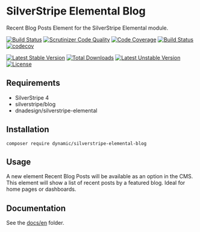 # SilverStripe Elemental Blog

Recent Blog Posts Element for the SilverStripe Elemental module.

[![Build Status](https://travis-ci.org/dynamic/silverstripe-elemental-blog.svg?branch=master)](https://travis-ci.org/dynamic/silverstripe-elemental-blog)
[![Scrutinizer Code Quality](https://scrutinizer-ci.com/g/dynamic/silverstripe-elemental-blog/badges/quality-score.png?b=master)](https://scrutinizer-ci.com/g/dynamic/silverstripe-elemental-blog/?branch=master)
[![Code Coverage](https://scrutinizer-ci.com/g/dynamic/silverstripe-elemental-blog/badges/coverage.png?b=master)](https://scrutinizer-ci.com/g/dynamic/silverstripe-elemental-blog/?branch=master)
[![Build Status](https://scrutinizer-ci.com/g/dynamic/silverstripe-elemental-blog/badges/build.png?b=master)](https://scrutinizer-ci.com/g/dynamic/silverstripe-elemental-blog/build-status/master)
[![codecov](https://codecov.io/gh/dynamic/silverstripe-elemental-blog/branch/master/graph/badge.svg)](https://codecov.io/gh/dynamic/silverstripe-elemental-blog)

[![Latest Stable Version](https://poser.pugx.org/dynamic/silverstripe-elemental-blog/v/stable)](https://packagist.org/packages/dynamic/silverstripe-elemental-blog)
[![Total Downloads](https://poser.pugx.org/dynamic/silverstripe-elemental-blog/downloads)](https://packagist.org/packages/dynamic/silverstripe-elemental-blog)
[![Latest Unstable Version](https://poser.pugx.org/dynamic/silverstripe-elemental-blog/v/unstable)](https://packagist.org/packages/dynamic/silverstripe-elemental-blog)
[![License](https://poser.pugx.org/dynamic/silverstripe-elemental-blog/license)](https://packagist.org/packages/dynamic/silverstripe-elemental-blog)

## Requirements

- SilverStripe 4
- silverstripe/blog
- dnadesign/silverstripe-elemental

## Installation

`composer require dynamic/silverstripe-elemental-blog`

## Usage

A new element Recent Blog Posts will be available as an option in the CMS. This element will show a list of recent posts by a featured blog. Ideal for home pages or dashboards.

## Documentation

See the [docs/en](docs/en/index.md) folder.
